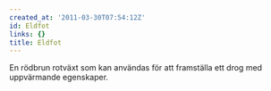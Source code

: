 ```yaml
---
created_at: '2011-03-30T07:54:12Z'
id: Eldfot
links: {}
title: Eldfot
---
```


En rödbrun rotväxt som kan användas för att framställa ett drog med uppvärmande egenskaper.